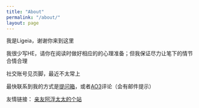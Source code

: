 ```yaml
---
title: "About"
permalink: "/about/"
layout: page
---
```

我是Ligeia，谢谢你来到这里

我很少写HE，请你在阅读时做好相应的的心理准备；但我保证尽力让笔下的情节合情合理

社交账号见页脚，最近不太常上

最快联系到我的方式是[提问箱](https://marshmallow-qa.com/ligeia_li)，或者[AO3](https://archiveofourown.org/users/Ligeia13/)评论（会有邮件提示）

友情链接：
[亲友阿浮太太的个站](https://coococola.home.blog/)
